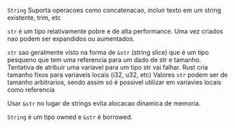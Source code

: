 `String` Suporta operacoes como concatenacao, incluir texto em um string existente, trim, etc

`str` é um tipo relativamente pobre e de alta performance. 
Uma vez criados nao podem ser expandidos ou aumentados.

`str` sao geralmente visto na forma de `&str` (string slice) que é um tipo pesqueno que tem uma referencia para um dado de str e tamanho.
Tentativa de atribuir uma variavel para um tipo str vai falhar.
Rust cria tamanho fixos para variaveis locais (i32, u32, etc)
Valores `str` podem ser de tamanho arbitrarios, sendo assim só é possivel utilizar em variavies locais como referencia

Usar `&str` no lugar de strings evita alocacao dinamica de memoria.

`String` é um tipo owned e `&str` é borrowed. 
